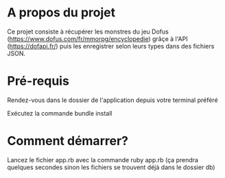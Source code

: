 # A propos du projet

Ce projet consiste à récupérer les monstres du jeu Dofus (https://www.dofus.com/fr/mmorpg/encyclopedie) grâçe à l'API (https://dofapi.fr/) puis les enregistrer selon leurs types dans des fichiers JSON.

# Pré-requis

Rendez-vous dans le dossier de l'application depuis votre terminal préféré

Exécutez la commande bundle install

# Comment démarrer?

Lancez le fichier app.rb avec la commande ruby app.rb (ça prendra quelques secondes sinon les fichiers se trouvent déjà dans le dossier db)
